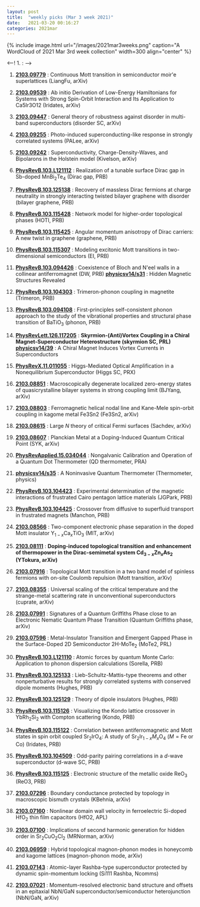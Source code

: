 ```yaml
---
layout: post
title:  "weekly picks (Mar 3 week 2021)"
date:   2021-03-20 00:16:27
categories: 2021mar
---
```


{% include image.html url="/images/2021mar3weeks.png" caption="A WordCloud of 2021 Mar 3rd week collection" width=300 align="center" %}


<--! 1. **[]()** : -->

1. **[2103.09779](http://arxiv.org/abs/2103.09779)** : Continuous Mott transition in semiconductor moir\'e superlattices (LiangFu, arXiv)

1. **[2103.09539](http://arxiv.org/abs/2103.09539)** : Ab initio Derivation of Low-Energy Hamiltonians for Systems with Strong Spin-Orbit Interaction and Its Application to Ca5Ir3O12 (Iridates, arXiv)

1. **[2103.09447](http://arxiv.org/abs/2103.09447)** : General theory of robustness against disorder in multi-band superconductors (disorder SC, arXiv)

1. **[2103.09255](http://arxiv.org/abs/2103.09255)** : Photo-induced superconducting-like response in strongly correlated systems (PALee, arXiv)

1. **[2103.09242](http://arxiv.org/abs/2103.09242)** : Superconductivity, Charge-Density-Waves, and Bipolarons in the Holstein model (Kivelson, arXiv)

1. **[PhysRevB.103.L121112](https://link.aps.org/doi/10.1103/PhysRevB.103.L121112)** : Realization of a tunable surface Dirac gap in Sb-doped ${\mathrm{MnBi}}_{2}{\mathrm{Te}}_{4}$ (Dirac gap, PRB)

1. **[PhysRevB.103.125138](https://link.aps.org/doi/10.1103/PhysRevB.103.125138)** : Recovery of massless Dirac fermions at charge neutrality in strongly interacting twisted bilayer graphene with disorder (bilayer graphene, PRB)

1. **[PhysRevB.103.115428](https://link.aps.org/doi/10.1103/PhysRevB.103.115428)** : Network model for higher-order topological phases (HOTI, PRB)

1. **[PhysRevB.103.115425](https://link.aps.org/doi/10.1103/PhysRevB.103.115425)** : Angular momentum anisotropy of Dirac carriers: A new twist in graphene (graphene, PRB)

1. **[PhysRevB.103.115307](https://link.aps.org/doi/10.1103/PhysRevB.103.115307)** : Modeling excitonic Mott transitions in two-dimensional semiconductors (EI, PRB)

1. **[PhysRevB.103.094426](https://link.aps.org/doi/10.1103/PhysRevB.103.094426)** : Coexistence of Bloch and N\'eel walls in a collinear antiferromagnet (DW, PRB) **[physicsv14/s31](https://physics.aps.org/articles/v14/s31)** : Hidden Magnetic Structures Revealed


1. **[PhysRevB.103.104303](https://link.aps.org/doi/10.1103/PhysRevB.103.104303)** : Trimeron-phonon coupling in magnetite (Trimeron, PRB)

1. **[PhysRevB.103.094108](https://link.aps.org/doi/10.1103/PhysRevB.103.094108)** : First-principles self-consistent phonon approach to the study of the vibrational properties and structural phase transition of ${\mathrm{BaTiO}}_{3}$ (phonon, PRB)

1. **[PhysRevLett.126.117205](https://link.aps.org/doi/10.1103/PhysRevLett.126.117205)** : **Skyrmion-(Anti)Vortex Coupling in a Chiral Magnet-Superconductor Heterostructure (skyrmion SC, PRL)** **[physicsv14/39](https://physics.aps.org/articles/v14/39)** : A Chiral Magnet Induces Vortex Currents in Superconductors 

1. **[PhysRevX.11.011055](https://link.aps.org/doi/10.1103/PhysRevX.11.011055)** : Higgs-Mediated Optical Amplification in a Nonequilibrium Superconductor (Higgs SC, PRX)


1. **[2103.08851](http://arxiv.org/abs/2103.08851)** : Macroscopically degenerate localized zero-energy states of quasicrystalline bilayer systems in strong coupling limit (BJYang, arXiv)

1. **[2103.08803](http://arxiv.org/abs/2103.08803)** : Ferromagnetic helical nodal line and Kane-Mele spin-orbit coupling in kagome metal Fe3Sn2 (Fe3Sn2, arXiv)

1. **[2103.08615](http://arxiv.org/abs/2103.08615)** : Large $N$ theory of critical Fermi surfaces (Sachdev, arXiv)

1. **[2103.08607](http://arxiv.org/abs/2103.08607)** : Planckian Metal at a Doping-Induced Quantum Critical Point (SYK, arXiv)

1. **[PhysRevApplied.15.034044](https://link.aps.org/doi/10.1103/PhysRevApplied.15.034044)** : Nongalvanic Calibration and Operation of a Quantum Dot Thermometer (QD thermometer, PRA)

1. **[physicsv14/s35](https://physics.aps.org/articles/v14/s35)** : A Noninvasive Quantum Thermometer (Thermometer, physics)

1. **[PhysRevB.103.104423](https://link.aps.org/doi/10.1103/PhysRevB.103.104423)** : Experimental determination of the magnetic interactions of frustrated Cairo pentagon lattice materials (JGPark, PRB)

1. **[PhysRevB.103.104425](https://link.aps.org/doi/10.1103/PhysRevB.103.104425)** : Crossover from diffusive to superfluid transport in frustrated magnets (Manchon, PRB)

1. **[2103.08566](http://arxiv.org/abs/2103.08566)** : Two-component electronic phase separation in the doped Mott insulator Y$_{1-x}$Ca$_{x}$TiO$_{3}$ (MIT, arXiv)

1. **[2103.08111](http://arxiv.org/abs/2103.08111)** : **Doping-induced topological transition and enhancement of thermopower in the Dirac-semimetal system Cd$_{3-x}$Zn$_x$As$_2$ (YTokura, arXiv)**

1. **[2103.07916](http://arxiv.org/abs/2103.07916)** : Topological Mott transition in a two band model of spinless fermions with on-site Coulomb repulsion (Mott transition, arXiv)

1. **[2103.08355](http://arxiv.org/abs/2103.08355)** : Universal scaling of the critical temperature and the strange-metal scattering rate in unconventional superconductors (cuprate, arXiv)

1. **[2103.07991](http://arxiv.org/abs/2103.07991)** : Signatures of a Quantum Griffiths Phase close to an Electronic Nematic Quantum Phase Transition (Quantum Griffiths phase, arXiv)

1. **[2103.07596](http://arxiv.org/abs/2103.07596)** : Metal-Insulator Transition and Emergent Gapped Phase in the Surface-Doped 2D Semiconductor 2H-MoTe$_2$ (MoTe2, PRL)

1. **[PhysRevB.103.L121110](https://link.aps.org/doi/10.1103/PhysRevB.103.L121110)** : Atomic forces by quantum Monte Carlo: Application to phonon dispersion calculations (Sorella, PRB)

1. **[PhysRevB.103.125133](https://link.aps.org/doi/10.1103/PhysRevB.103.125133)** : Lieb-Schultz-Mattis-type theorems and other nonperturbative results for strongly correlated systems with conserved dipole moments (Hughes, PRB)

1. **[PhysRevB.103.125129](https://link.aps.org/doi/10.1103/PhysRevB.103.125129)** : Theory of dipole insulators (Hughes, PRB)

1. **[PhysRevB.103.115126](https://link.aps.org/doi/10.1103/PhysRevB.103.115126)** : Visualizing the Kondo lattice crossover in ${\mathrm{YbRh}}_{2}{\mathrm{Si}}_{2}$ with Compton scattering (Kondo, PRB)

1. **[PhysRevB.103.115122](https://link.aps.org/doi/10.1103/PhysRevB.103.115122)** : Correlation between antiferromagnetic and Mott states in spin orbit coupled ${\mathrm{Sr}}_{2}\mathrm{Ir}{\mathrm{O}}_{4}$: A study of ${\mathrm{Sr}}_{2}{\mathrm{Ir}}_{1\ensuremath{-}x}{M}_{x}{\mathrm{O}}_{4}$ ($M=\mathrm{Fe}$ or Co) (Iridates, PRB)

1. **[PhysRevB.103.104509](https://link.aps.org/doi/10.1103/PhysRevB.103.104509)** : Odd-parity pairing correlations in a $d$-wave superconductor (d-wave SC, PRB)

1. **[PhysRevB.103.115125](https://link.aps.org/doi/10.1103/PhysRevB.103.115125)** : Electronic structure of the metallic oxide ${\mathrm{ReO}}_{3}$ (ReO3, PRB)

1. **[2103.07296](http://arxiv.org/abs/2103.07296)** : Boundary conductance protected by topology in macroscopic bismuth crystals (KBehnia, arXiv)

1. **[2103.07160](http://arxiv.org/abs/2103.07160)** : Nonlinear domain wall velocity in ferroelectric Si-doped HfO$_{2}$ thin film capacitors (HfO2, APL)

1. **[2103.07100](http://arxiv.org/abs/2103.07100)** : Implications of second harmonic generation for hidden order in Sr$_2$CuO$_2$Cl$_2$ (MRNorman, arXiv)

1. **[2103.06959](http://arxiv.org/abs/2103.06959)** : Hybrid topological magnon-phonon modes in honeycomb and kagome lattices (magnon-phonon mode, arXiv)

1. **[2103.07143](http://arxiv.org/abs/2103.07143)** : Atomic-layer Rashba-type superconductor protected by dynamic spin-momentum locking (Si111 Rashba, Ncomms)

1. **[2103.07021](http://arxiv.org/abs/2103.07021)** : Momentum-resolved electronic band structure and offsets in an epitaxial NbN/GaN superconductor/semiconductor heterojunction (NbN/GaN, arXiv)

